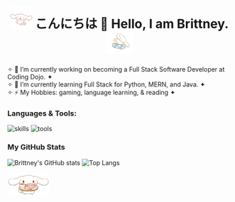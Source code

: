 <h1 align="center">
  <img height="50" src="https://github.com/brittneyperez/brittneyperez/blob/63837904ae6e686b250ddab2f647fe4c3999ee9b/assets/cinnamoroll_floating.gif">
  こんにちは 🌸 Hello, I am Brittney. 
  <img height="50" src="https://github.com/brittneyperez/brittneyperez/blob/9eaa98877a012149b7f9b623830cbd2b424edde0/assets/cinnamoroll_skating.gif">
</h1>


<!-- <h1 align="center">
  <a href="https://www.gjcloak.top">
    <img src="https://readme-typing-svg.herokuapp.com?font=Fira+Code&pause=300&color=A0F2F7&width=435&lines=%E2%80%A7%CB%9A%E2%9C%A7%E2%80%A7%E2%82%8A*+Welcome+to+My+Page+*+%E0%A9%88%E2%9C%A9%E2%80%A7%E2%82%8A%CB%9A%E2%9C%A9+;*%E2%80%A7%E2%9C%BF%CB%9A%E2%80%A2+%E3%82%88%E3%82%8D%E3%81%97%E3%81%8F%E3%81%8A%E9%A1%98%E3%81%84%E3%81%97%E3%81%BE%E3%81%99%E3%80%82*+%E2%9C%BF+%E2%80%A7%E2%82%8A%CB%9A+%E2%9D%80;%E5%A4%A7%E5%AE%B6%E5%A5%BD%EF%BC%81%E6%88%91%E6%98%AFcoderBri%E3%80%82">
  </a>
</h1> -->

<!-- <p align="center">
  Visitor count<br>
  <img src="https://profile-counter.glitch.me/brittneyperez/count.svg" />
</p> -->


<!-- Here are some ideas to get you started: -->
✧ 🔭 I’m currently working on becoming a Full Stack Software Developer at Coding Dojo. ✦ <br/>
✧ 🌱 I’m currently learning Full Stack for Python, MERN, and Java. ✦ <br/>
✧ ⚡ My Hobbies: gaming, language learning, & reading ✦

<!-- - 👯 I’m looking to collaborate on ...  -->
<!-- - 🤔 I’m looking for help with ... -->
<!-- - 💬 Ask me about ... -->
<!-- - 📫 How to reach me: ... -->
<!-- - 😄 Pronouns: ... -->
<!-- - ⚡ Fun fact: ... -->


### Languages & Tools:
![skills](https://skillicons.dev/icons?i=html,css,js,python,mysql,flask,bootstrap,nodejs,react,mongodb)
![tools](https://skillicons.dev/icons?i=bash,vscode,git,github)

### My GitHub Stats
<img height="150" src="https://github-readme-stats-one-bice.vercel.app/api?username=brittneyperez&count_private=true&show_icons=true&bg_color=303446&text_color=c6d0f5&icon_color=ca9ee6&title_color=81c8be&include_all_commits=true" alt="Brittney's GitHub stats" height="185px" /> <img height="150" src="https://github-readme-stats-one-bice.vercel.app/api/top-langs/?username=brittneyperez&layout=compact&langs_count=8&show_icons=true&bg_color=303446&text_color=c6d0f5&icon_color=ca9ee6&title_color=81c8be" alt="Top Langs" height="185px" />

<!-- **PENDING INFO** -->
<!-- [![Typing SVG](https://readme-typing-svg.herokuapp.com?font=Fira+Code&pause=300&color=A0F2F7&width=435&lines=%E2%80%A7%CB%9A%E2%9C%A7%E2%80%A7%E2%82%8A*+Welcome+to+My+Page+*+%E0%A9%88%E2%9C%A9%E2%80%A7%E2%82%8A%CB%9A%E2%9C%A9+;*%E2%80%A7%E2%9C%BF%CB%9A%E2%80%A2+%E3%82%88%E3%82%8D%E3%81%97%E3%81%8F%E3%81%8A%E9%A1%98%E3%81%84%E3%81%97%E3%81%BE%E3%81%99%E3%80%82*+%E2%9C%BF+%E2%80%A7%E2%82%8A%CB%9A+%E2%9D%80;%E5%A4%A7%E5%AE%B6%E5%A5%BD%EF%BC%81%E6%88%91%E6%98%AFcoderBri%E3%80%82)](https://git.io/typing-svg)  -->
<img height="50" src="https://github.com/brittneyperez/brittneyperez/blob/63837904ae6e686b250ddab2f647fe4c3999ee9b/assets/cinnamoroll_treating.gif">
